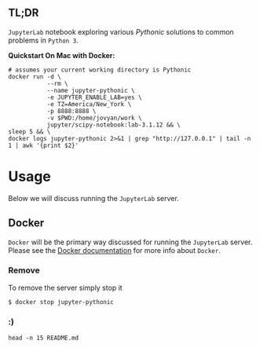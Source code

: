 ## TL;DR
`JupyterLab` notebook exploring various *Pythonic* solutions to common problems
in `Python 3`.

**Quickstart On Mac with Docker:**
```
# assumes your current working directory is Pythonic
docker run -d \
           --rm \
           --name jupyter-pythonic \
           -e JUPYTER_ENABLE_LAB=yes \
           -e TZ=America/New_York \
           -p 8888:8888 \
           -v $PWD:/home/jovyan/work \
           jupyter/scipy-notebook:lab-3.1.12 && \
sleep 5 && \
docker logs jupyter-pythonic 2>&1 | grep "http://127.0.0.1" | tail -n 1 | awk '{print $2}'
```

# Usage
Below we will discuss running the `JupyterLab` server.

## Docker
`Docker` will be the primary way discussed for running the `JupyterLab` server.
Please see the [Docker documentation](https://docs.docker.com/get-started/overview/)
for more info about `Docker`.

### Remove
To remove the server simply stop it
```
$ docker stop jupyter-pythonic
```

### :)
```
head -n 15 README.md
```
